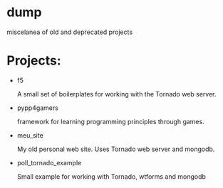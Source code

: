 dump
====

miscelanea of old and deprecated projects


Projects:
========

- f5

  A small set of boilerplates for working with the Tornado web server.

- pypp4gamers

  framework for learning programming principles through games.

- meu_site
 
  My old personal web site. Uses Tornado web server and mongodb.

- poll_tornado_example

  Small example for working with Tornado, wtforms and  mongodb




